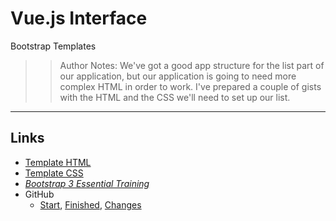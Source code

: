 <!-- .slide: data-state="title" -->
# Vue.js Interface
Bootstrap Templates

> > Author Notes: We've got a good app structure for the list part of our application, but our application is going to need more complex HTML in order to work. I've prepared a couple of gists with the HTML and the CSS we'll need to set up our list.

---

## Links
- [Template HTML][1]
- [Template CSS][2]
- *[Bootstrap 3 Essential Training][3]*
- GitHub
  - [Start][4], [Finished][5], [Changes][6]

[1]:	https://gist.github.com/planetoftheweb/a4c4b795cf00676f71b4210e9d06b3b7
[2]:	https://gist.github.com/planetoftheweb/20686501540c3e30a311611ff1f4c4c2
[3]:	https://www.linkedin.com/learning/bootstrap-3-essential-training/adding-media-styles?trk=insiders_6787408_learning
[4]:	https://github.com/planetoftheweb/vueinterface/tree/03_03b
[5]:	https://github.com/planetoftheweb/vueinterface/tree/03_03e
[6]:	https://github.com/planetoftheweb/vueinterface/compare/03_02e...03_03e

